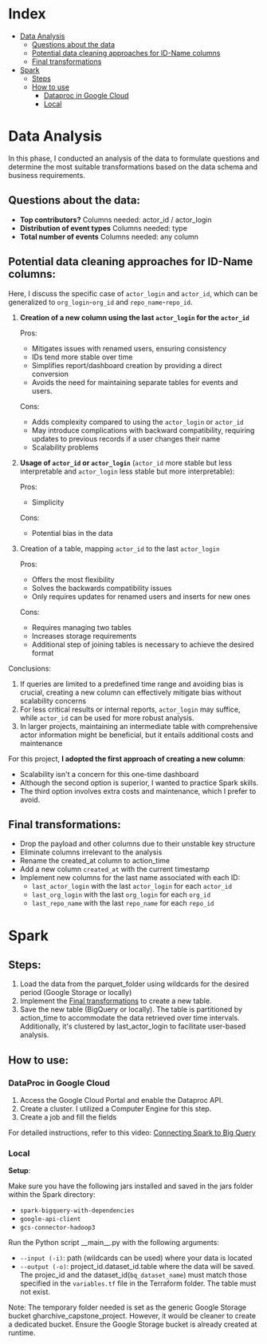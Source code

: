 # Index

- [Data Analysis](#data-analysis)
    - [Questions about the data](#questions-about-the-data)
    - [Potential data cleaning approaches for ID-Name columns](#potential-data-cleaning-approaches-for-id-name-columns)
    - [Final transformations](#final-transformations)
- [Spark](#spark)
    - [Steps](#steps)
    - [How to use](#how-to-use)
        - [Dataproc in Google Cloud](#dataproc-in-google-cloud)
        - [Local](#local)

# Data Analysis

In this phase, I conducted an analysis of the data to formulate questions and determine the most suitable transformations based on the data schema and business requirements.

## Questions about the data:

- **Top contributors?** Columns needed: actor_id / actor_login
- **Distribution of event types** Columns needed: type
- **Total number of events** Columns needed: any column

## Potential data cleaning approaches for ID-Name columns:

Here, I discuss the specific case of `actor_login` and `actor_id`, which can be generalized to `org_login`-`org_id` and `repo_name`-`repo_id`.

1. **Creation of a new column using the last `actor_login` for the `actor_id`**
    
    Pros:
    - Mitigates issues with renamed users, ensuring consistency
    - IDs tend more stable over time
    - Simplifies report/dashboard creation by providing a direct conversion
    - Avoids the need for maintaining separate tables for events and users.

    Cons:
    - Adds complexity compared to using the `actor_login` or `actor_id`
    - May introduce complications with backward compatibility, requiring updates to previous records if a user changes their name
    - Scalability problems

1. **Usage of `actor_id` or `actor_login`** (`actor_id` more stable but less interpretable and `actor_login` less stable but more interpretable):

    Pros:
    - Simplicity

    Cons:
    - Potential bias in the data

1. Creation of a table, mapping `actor_id` to the last `actor_login`

    Pros:
    - Offers the most flexibility
    - Solves the backwards compatibility issues
    - Only requires updates for renamed users and inserts for new ones

    Cons:
    - Requires managing two tables
    - Increases storage requirements
    - Additional step of joining tables is necessary to achieve the desired format


Conclusions:

1. If queries are limited to a predefined time range and avoiding bias is crucial, creating a new column can effectively mitigate bias without scalability concerns
2. For less critical results or internal reports, `actor_login` may suffice, while `actor_id` can be used for more robust analysis.
3. In larger projects, maintaining an intermediate table with comprehensive actor information might be beneficial, but it entails additional costs and maintenance


For this project, **I adopted the first approach of creating a new column**:
- Scalability isn't a concern for this one-time dashboard
- Although the second option is superior, I wanted to practice Spark skills.
- The third option involves extra costs and maintenance, which I prefer to avoid.

## Final transformations:

- Drop the payload and other columns due to their unstable key structure
- Eliminate columns irrelevant to the analysis
- Rename the created_at column to action_time
- Add a new column `created_at` with the current timestamp
- Implement new columns for the last name associated with each ID:
    - `last_actor_login` with the last `actor_login` for each `actor_id`
    - `last_org_login` with the last `org_login` for each `org_id`
    - `last_repo_name` with the last `repo_name` for each `repo_id`

# Spark

## Steps:

1. Load the data from the parquet_folder using wildcards for the desired period (Google Storage or locally)
2. Implement the [Final transformations](#final-transformations) to create a new table.
3. Save the new table (BigQuery or locally). The table is partitioned by action_time to accommodate the data retrieved over time intervals. Additionally, it's clustered by last_actor_login to facilitate user-based analysis.


## How to use:

### DataProc in Google Cloud

1. Access the Google Cloud Portal and enable the Dataproc API.
1. Create a cluster. I utilized a Computer Engine for this step.
1. Create a job and fill the fields

For detailed instructions, refer to this video: [Connecting Spark to Big Query](https://www.youtube.com/watch?v=HIm2BOj8C0Q&list=PL3MmuxUbc_hJed7dXYoJw8DoCuVHhGEQb&index=69)


### Local

**Setup**:

Make sure you have the following jars installed and saved in the jars folder within the Spark directory:
- `spark-bigquery-with-dependencies`
- `google-api-client`
- `gcs-connector-hadoop3`


Run the Python script \_\_main__.py with the following arguments:
- `--input (-i)`: path (wildcards can be used) where your data is located
- `--output (-o)`: project_id.dataset_id.table where the data will be saved. The projec_id and the dataset_id(`bq_dataset_name`) must match those specified in the `variables.tf` file in the Terraform folder. The table must not exist.

Note: The temporary folder needed is set as the generic Google Storage bucket gharchive_capstone_project. However, it would be cleaner to create a dedicated bucket. Ensure the Google Storage bucket is already created at runtime.

